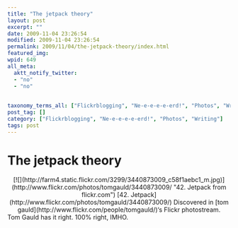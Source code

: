 ```yaml
---
title: "The jetpack theory"
layout: post
excerpt: ""
date: 2009-11-04 23:26:54
modified: 2009-11-04 23:26:54
permalink: 2009/11/04/the-jetpack-theory/index.html
featured_img: 
wpid: 649
all_meta: 
  aktt_notify_twitter:
  - "no"
  - "no"
  
  
taxonomy_terms_all: ["Flickrblogging", "Ne-e-e-e-e-erd!", "Photos", "Writing"]
post_tag: []
category: ["Flickrblogging", "Ne-e-e-e-e-erd!", "Photos", "Writing"]
tags: post
---
```


# The jetpack theory

<div align="center">[![](http://farm4.static.flickr.com/3299/3440873009_c58f1aebc1_m.jpg)](http://www.flickr.com/photos/tomgauld/3440873009/ "42. Jetpack from flickr.com")  
[42. Jetpack](http://www.flickr.com/photos/tomgauld/3440873009/)  
Discovered in [tom gauld](http://www.flickr.com/people/tomgauld/)‘s Flickr photostream. </div>Tom Gauld has it right. 100% right, IMHO.